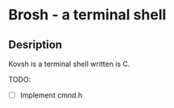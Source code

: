 Brosh - a terminal shell
========================

Desription
----------
Kovsh is a terminal shell written is C.

TODO:
- [ ] Implement cmnd.h
